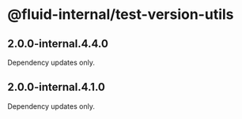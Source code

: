 # @fluid-internal/test-version-utils

## 2.0.0-internal.4.4.0

Dependency updates only.

## 2.0.0-internal.4.1.0

Dependency updates only.
